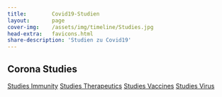 ```yaml
---
title:        Covid19-Studien
layout:       page
cover-img:    /assets/img/timeline/Studies.jpg
head-extra:   favicons.html
share-description: 'Studien zu Covid19'
---
```


## Corona Studies

[Studies Immunity](/timeline/studies_en_immunity.html)
[Studies Therapeutics](/timeline/studies_en_therapeutics.html)
[Studies Vaccines](/timeline/studies_en_vaccines.html)
[Studies Virus](/timeline/studies_en_virus.html)
